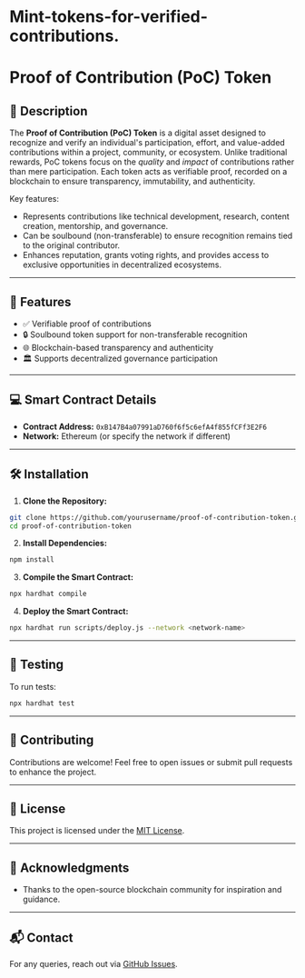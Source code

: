 # Mint-tokens-for-verified-contributions.
# Proof of Contribution (PoC) Token

## 📜 Description
The **Proof of Contribution (PoC) Token** is a digital asset designed to recognize and verify an individual's participation, effort, and value-added contributions within a project, community, or ecosystem. Unlike traditional rewards, PoC tokens focus on the *quality* and *impact* of contributions rather than mere participation. Each token acts as verifiable proof, recorded on a blockchain to ensure transparency, immutability, and authenticity.

Key features:
- Represents contributions like technical development, research, content creation, mentorship, and governance.
- Can be soulbound (non-transferable) to ensure recognition remains tied to the original contributor.
- Enhances reputation, grants voting rights, and provides access to exclusive opportunities in decentralized ecosystems.

---

## 🚀 Features
- ✅ Verifiable proof of contributions
- 🔒 Soulbound token support for non-transferable recognition
- 🌐 Blockchain-based transparency and authenticity
- 🏛️ Supports decentralized governance participation

---

## 💻 Smart Contract Details
- **Contract Address:** `0xB147B4a07991aD760f6f5c6efA4f855fCFf3E2F6`
- **Network:** Ethereum (or specify the network if different)

---

## 🛠️ Installation

1. **Clone the Repository:**
```bash
git clone https://github.com/yourusername/proof-of-contribution-token.git
cd proof-of-contribution-token
```

2. **Install Dependencies:**
```bash
npm install
```

3. **Compile the Smart Contract:**
```bash
npx hardhat compile
```

4. **Deploy the Smart Contract:**
```bash
npx hardhat run scripts/deploy.js --network <network-name>
```

---

## 🧪 Testing
To run tests:
```bash
npx hardhat test
```

---

## 🤝 Contributing
Contributions are welcome! Feel free to open issues or submit pull requests to enhance the project.

---

## 📄 License
This project is licensed under the [MIT License](LICENSE).

---

## 🙌 Acknowledgments
- Thanks to the open-source blockchain community for inspiration and guidance.

---

## 📬 Contact
For any queries, reach out via [GitHub Issues](https://github.com/yourusername/proof-of-contribution-token/issues).

